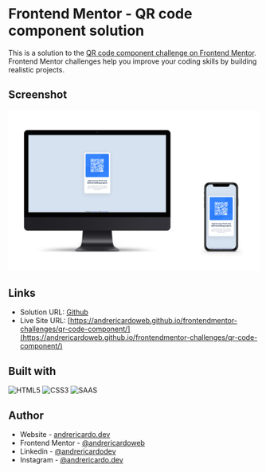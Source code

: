 # Frontend Mentor - QR code component solution

This is a solution to the [QR code component challenge on Frontend Mentor](https://www.frontendmentor.io/challenges/qr-code-component-iux_sIO_H). Frontend Mentor challenges help you improve your coding skills by building realistic projects. 


## Screenshot

![Screenshot Mockup](./screenshot.png)


## Links

- Solution URL: [Github](https://github.com/andrericardoweb/frontendmentor-challenges/tree/main/qr-code-component)
- Live Site URL: [https://andrericardoweb.github.io/frontendmentor-challenges/qr-code-component/](https://andrericardoweb.github.io/frontendmentor-challenges/qr-code-component/)


## Built with
![HTML5](https://img.shields.io/badge/html5-%23E34F26.svg?style=for-the-badge&logo=html5&logoColor=white) ![CSS3](https://img.shields.io/badge/css3-%231572B6.svg?style=for-the-badge&logo=css3&logoColor=white) ![SAAS](https://img.shields.io/badge/Sass-CC6699?style=for-the-badge&logo=sass&logoColor=white) 


## Author

- Website - [andrericardo.dev](https://www.andrericardo.dev)
- Frontend Mentor - [@andrericardoweb](https://www.frontendmentor.io/profile/andrericardoweb)
- Linkedin - [@andrericardodev](https://www.linkedin.com/in/andrericardodev/)
- Instagram - [@andrericardo.dev](https://www.instagram.com/andrericardo.dev/)

